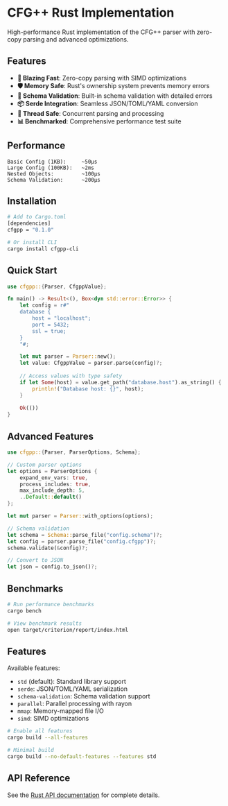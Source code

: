 # CFG++ Rust Implementation

High-performance Rust implementation of the CFG++ parser with zero-copy parsing and advanced optimizations.

## Features

- **🚀 Blazing Fast**: Zero-copy parsing with SIMD optimizations
- **🛡️ Memory Safe**: Rust's ownership system prevents memory errors
- **🔧 Schema Validation**: Built-in schema validation with detailed errors
- **📦 Serde Integration**: Seamless JSON/TOML/YAML conversion
- **🧵 Thread Safe**: Concurrent parsing and processing
- **📊 Benchmarked**: Comprehensive performance test suite

## Performance

```
Basic Config (1KB):     ~50μs
Large Config (100KB):   ~2ms  
Nested Objects:         ~100μs
Schema Validation:      ~200μs
```

## Installation

```bash
# Add to Cargo.toml
[dependencies]
cfgpp = "0.1.0"

# Or install CLI
cargo install cfgpp-cli
```

## Quick Start

```rust
use cfgpp::{Parser, CfgppValue};

fn main() -> Result<(), Box<dyn std::error::Error>> {
    let config = r#"
    database {
        host = "localhost";
        port = 5432;
        ssl = true;
    }
    "#;

    let mut parser = Parser::new();
    let value: CfgppValue = parser.parse(config)?;
    
    // Access values with type safety
    if let Some(host) = value.get_path("database.host").as_string() {
        println!("Database host: {}", host);
    }
    
    Ok(())
}
```

## Advanced Features

```rust
use cfgpp::{Parser, ParserOptions, Schema};

// Custom parser options
let options = ParserOptions {
    expand_env_vars: true,
    process_includes: true,
    max_include_depth: 5,
    ..Default::default()
};

let mut parser = Parser::with_options(options);

// Schema validation
let schema = Schema::parse_file("config.schema")?;
let config = parser.parse_file("config.cfgpp")?;
schema.validate(&config)?;

// Convert to JSON
let json = config.to_json()?;
```

## Benchmarks

```bash
# Run performance benchmarks
cargo bench

# View benchmark results
open target/criterion/report/index.html
```

## Features

Available features:
- `std` (default): Standard library support
- `serde`: JSON/TOML/YAML serialization  
- `schema-validation`: Schema validation support
- `parallel`: Parallel processing with rayon
- `mmap`: Memory-mapped file I/O
- `simd`: SIMD optimizations

```bash
# Enable all features
cargo build --all-features

# Minimal build
cargo build --no-default-features --features std
```

## API Reference

See the [Rust API documentation](../../docs/api-reference/rust.md) for complete details.

